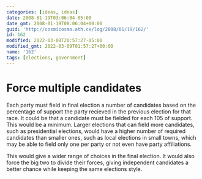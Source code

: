 ```yaml
---
categories: [ideas, ideas]
date: 2008-01-19T03:06:04-05:00
date_gmt: 2008-01-19T08:06:04+00:00
guid: 'http://cosmicosmo.ath.cx/log/2008/01/19/162/'
id: 162
modified: 2022-03-08T20:57:27-05:00
modified_gmt: 2022-03-09T01:57:27+00:00
name: '162'
tags: [elections, government]
---
```


Force multiple candidates
=========================

Each party must field in final election a number of candidates based on the percentage of support the party recieved in the previous election for that race.  It could be that a candidate must be fielded for each 105 of support.  This would be a minimum.  Larger elections that can field more candidates, such as presidential elections, would have a higher number of required candidates than smaller ones, such as local elections in small towns, which may be able to field only one per party or not even have party affiliations.

This would give a wider range of choices in the final election.  It would also force the big two to divide their forces, giving independent candidates a better chance while keeping the same elections style.
